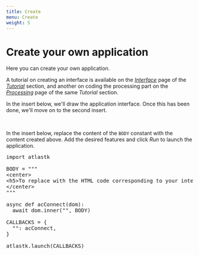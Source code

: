 ```yaml
---
title: Create
menu: Create
weight: 5
---
```


<!--
Si URL modifiée, adapter :
- tutorial/backend
-->

# Create your own application

Here you can create your own application.

A tutorial on creating an interface is available on the [*Interface*](../tutorial/frontend) page of the [*Tutorial*](../tutorial) section, and another on coding the processing part on the [*Processing*](../tutorial/backend) page of the same *Tutorial* section.


In the insert below, we'll draw the application interface. Once this has been done, we'll move on to the second insert.


<div id="Frontend" data-cursor="1,1">
<!-- To replace with the HTML code of your interface. -->
</div>

<br/>

In the insert below, replace the content of the `BODY` constant with the content created above. Add the desired features and click *Run* to launch the application.

<pre id="Backend" data-cursor="4,1">
import atlastk

BODY = """
&lt;center>
&lt;h5>To replace with the HTML code corresponding to your interface.&lt;/h5>
&lt;/center>
"""

async def acConnect(dom):
  await dom.inner("", BODY)

CALLBACKS = {
  "": acConnect,
}

atlastk.launch(CALLBACKS)
</pre>


<!-- helpers -->


<link rel="stylesheet" type="text/css" href="/frontend.css"/>
<script src="/frontend.js"></script>

<link rel="stylesheet" type="text/css" href="/backend.css"/>
<script src="/backend.js"></script>

<script>
  buildFrontendSandbox(document.getElementById("Frontend"), "Show/hide interface");

  appendBrythonInNewTabCode();

  buildBackendSandbox(document.getElementById("Backend"), "Show/hide application", "Open in new tab");
</script>
